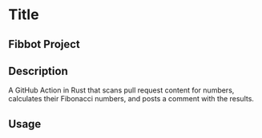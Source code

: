 # Title

## Fibbot Project

## Description 

A GitHub Action in Rust that scans pull request content for numbers, calculates their Fibonacci numbers, and posts a comment with the results. 

## Usage
 



